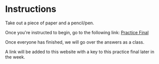 # Instructions

Take out a piece of paper and a pencil/pen. 

Once you're instructed to begin, go to the following link:
[Practice Final](https://docs.google.com/document/d/1btoS3CokpMmFq68v_CnIqUx7BpF4irOvdC5xx1fimCs/edit?usp=sharing)

Once everyone has finished, we will go over the answers as a class.

A link will be added to this website with a key to this practice final later in the week. 
